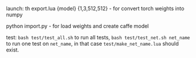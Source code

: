 launch:
th export.lua {model} {1,3,512,512} - for convert torch weights into numpy

python import.py - for load weights and create caffe model

test:
`bash test/test_all.sh` to run all tests, `bash test/test_net.sh net_name` to run one test on `net_name`, in that case `test/make_net_name.lua` should exist.
